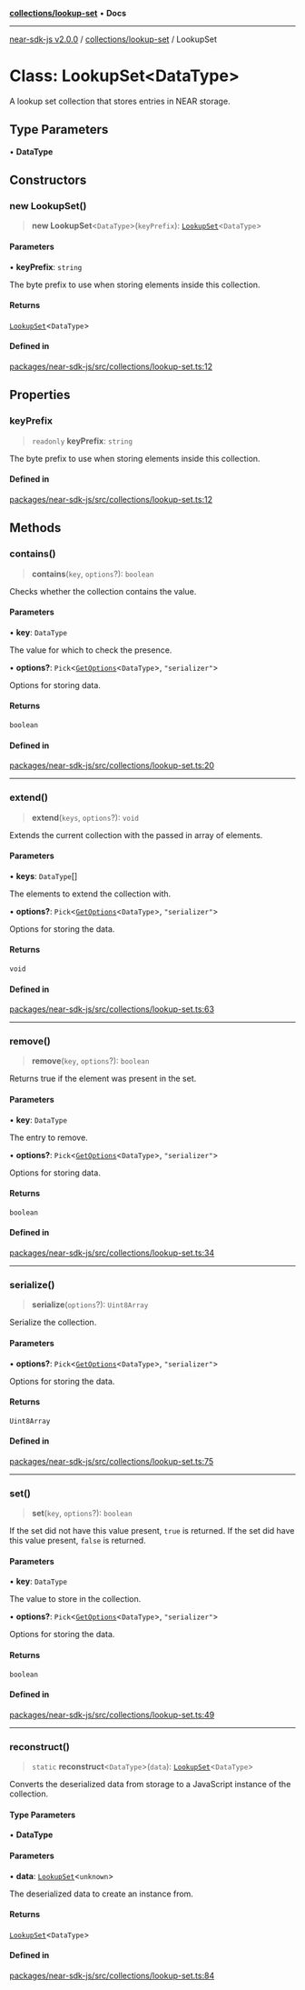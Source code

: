 [**collections/lookup-set**](../README.md) • **Docs**

***

[near-sdk-js v2.0.0](../../../packages.md) / [collections/lookup-set](../README.md) / LookupSet

# Class: LookupSet\<DataType\>

A lookup set collection that stores entries in NEAR storage.

## Type Parameters

• **DataType**

## Constructors

### new LookupSet()

> **new LookupSet**\<`DataType`\>(`keyPrefix`): [`LookupSet`](LookupSet.md)\<`DataType`\>

#### Parameters

• **keyPrefix**: `string`

The byte prefix to use when storing elements inside this collection.

#### Returns

[`LookupSet`](LookupSet.md)\<`DataType`\>

#### Defined in

[packages/near-sdk-js/src/collections/lookup-set.ts:12](https://github.com/dim-daskalov/near-sdk-js/blob/1a0ba6d21107f9be72f7c7293e6bb551722b82bb/packages/near-sdk-js/src/collections/lookup-set.ts#L12)

## Properties

### keyPrefix

> `readonly` **keyPrefix**: `string`

The byte prefix to use when storing elements inside this collection.

#### Defined in

[packages/near-sdk-js/src/collections/lookup-set.ts:12](https://github.com/dim-daskalov/near-sdk-js/blob/1a0ba6d21107f9be72f7c7293e6bb551722b82bb/packages/near-sdk-js/src/collections/lookup-set.ts#L12)

## Methods

### contains()

> **contains**(`key`, `options`?): `boolean`

Checks whether the collection contains the value.

#### Parameters

• **key**: `DataType`

The value for which to check the presence.

• **options?**: `Pick`\<[`GetOptions`](../../../types/collections/interfaces/GetOptions.md)\<`DataType`\>, `"serializer"`\>

Options for storing data.

#### Returns

`boolean`

#### Defined in

[packages/near-sdk-js/src/collections/lookup-set.ts:20](https://github.com/dim-daskalov/near-sdk-js/blob/1a0ba6d21107f9be72f7c7293e6bb551722b82bb/packages/near-sdk-js/src/collections/lookup-set.ts#L20)

***

### extend()

> **extend**(`keys`, `options`?): `void`

Extends the current collection with the passed in array of elements.

#### Parameters

• **keys**: `DataType`[]

The elements to extend the collection with.

• **options?**: `Pick`\<[`GetOptions`](../../../types/collections/interfaces/GetOptions.md)\<`DataType`\>, `"serializer"`\>

Options for storing the data.

#### Returns

`void`

#### Defined in

[packages/near-sdk-js/src/collections/lookup-set.ts:63](https://github.com/dim-daskalov/near-sdk-js/blob/1a0ba6d21107f9be72f7c7293e6bb551722b82bb/packages/near-sdk-js/src/collections/lookup-set.ts#L63)

***

### remove()

> **remove**(`key`, `options`?): `boolean`

Returns true if the element was present in the set.

#### Parameters

• **key**: `DataType`

The entry to remove.

• **options?**: `Pick`\<[`GetOptions`](../../../types/collections/interfaces/GetOptions.md)\<`DataType`\>, `"serializer"`\>

Options for storing data.

#### Returns

`boolean`

#### Defined in

[packages/near-sdk-js/src/collections/lookup-set.ts:34](https://github.com/dim-daskalov/near-sdk-js/blob/1a0ba6d21107f9be72f7c7293e6bb551722b82bb/packages/near-sdk-js/src/collections/lookup-set.ts#L34)

***

### serialize()

> **serialize**(`options`?): `Uint8Array`

Serialize the collection.

#### Parameters

• **options?**: `Pick`\<[`GetOptions`](../../../types/collections/interfaces/GetOptions.md)\<`DataType`\>, `"serializer"`\>

Options for storing the data.

#### Returns

`Uint8Array`

#### Defined in

[packages/near-sdk-js/src/collections/lookup-set.ts:75](https://github.com/dim-daskalov/near-sdk-js/blob/1a0ba6d21107f9be72f7c7293e6bb551722b82bb/packages/near-sdk-js/src/collections/lookup-set.ts#L75)

***

### set()

> **set**(`key`, `options`?): `boolean`

If the set did not have this value present, `true` is returned.
If the set did have this value present, `false` is returned.

#### Parameters

• **key**: `DataType`

The value to store in the collection.

• **options?**: `Pick`\<[`GetOptions`](../../../types/collections/interfaces/GetOptions.md)\<`DataType`\>, `"serializer"`\>

Options for storing the data.

#### Returns

`boolean`

#### Defined in

[packages/near-sdk-js/src/collections/lookup-set.ts:49](https://github.com/dim-daskalov/near-sdk-js/blob/1a0ba6d21107f9be72f7c7293e6bb551722b82bb/packages/near-sdk-js/src/collections/lookup-set.ts#L49)

***

### reconstruct()

> `static` **reconstruct**\<`DataType`\>(`data`): [`LookupSet`](LookupSet.md)\<`DataType`\>

Converts the deserialized data from storage to a JavaScript instance of the collection.

#### Type Parameters

• **DataType**

#### Parameters

• **data**: [`LookupSet`](LookupSet.md)\<`unknown`\>

The deserialized data to create an instance from.

#### Returns

[`LookupSet`](LookupSet.md)\<`DataType`\>

#### Defined in

[packages/near-sdk-js/src/collections/lookup-set.ts:84](https://github.com/dim-daskalov/near-sdk-js/blob/1a0ba6d21107f9be72f7c7293e6bb551722b82bb/packages/near-sdk-js/src/collections/lookup-set.ts#L84)
